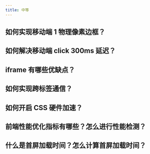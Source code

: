 ```yaml
---
title: 中等
---
```


## 如何实现移动端 1 物理像素边框？

<Answer>

</Answer>

## 如何解决移动端 click 300ms 延迟？

<Answer>

</Answer>

## iframe 有哪些优缺点？

<Answer>

</Answer>

## 如何实现跨标签通信？

<Answer>

</Answer>

## 如何开启 CSS 硬件加速？

<Answer>

</Answer>

## 前端性能优化指标有哪些？怎么进行性能检测？

<Answer>

</Answer>

## 什么是首屏加载时间？怎么计算首屏加载时间？

<Answer>

</Answer>
